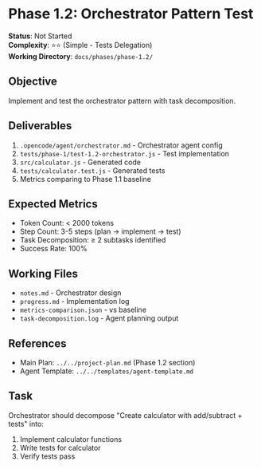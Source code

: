 # Phase 1.2: Orchestrator Pattern Test

**Status**: Not Started  
**Complexity**: ⭐⭐ (Simple - Tests Delegation)  
**Working Directory**: `docs/phases/phase-1.2/`

## Objective

Implement and test the orchestrator pattern with task decomposition.

## Deliverables

1. `.opencode/agent/orchestrator.md` - Orchestrator agent config
2. `tests/phase-1/test-1.2-orchestrator.js` - Test implementation
3. `src/calculator.js` - Generated code
4. `tests/calculator.test.js` - Generated tests
5. Metrics comparing to Phase 1.1 baseline

## Expected Metrics

- Token Count: < 2000 tokens
- Step Count: 3-5 steps (plan → implement → test)
- Task Decomposition: ≥ 2 subtasks identified
- Success Rate: 100%

## Working Files

- `notes.md` - Orchestrator design
- `progress.md` - Implementation log
- `metrics-comparison.json` - vs baseline
- `task-decomposition.log` - Agent planning output

## References

- Main Plan: `../../project-plan.md` (Phase 1.2 section)
- Agent Template: `../../templates/agent-template.md`

## Task

Orchestrator should decompose "Create calculator with add/subtract + tests" into:

1. Implement calculator functions
2. Write tests for calculator
3. Verify tests pass
